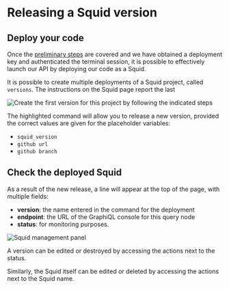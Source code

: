 # Releasing a Squid version

## Deploy your code

Once the [preliminary steps](obtaining-a-deployment-key.md) are covered and we have obtained a deployment key and authenticated the terminal session, it is possible to effectively launch our API by deploying our code as a Squid.

It is possible to create multiple deployments of a Squid project, called `versions`. The instructions on the Squid page report the last&#x20;

![Create the first version for this project by following the indicated steps](</img/.gitbook/assets/SquidSaas-full_release.png>)

The highlighted command will allow you to release a new version, provided the correct values are given for the placeholder variables:

* `squid_version`
* `github url`
* `github branch`

## Check the deployed Squid

As a result of the new release, a line will appear at the top of the page, with multiple fields:

* **version**: the name entered in the command for the deployment
* **endpoint**: the URL of the GraphiQL console for this query node
* **status**: for monitoring purposes.

![Squid management panel](/img/.gitbook/assets/SquidSaas.png)

A version can be edited or destroyed by accessing the actions next to the status.

Similarly, the Squid itself can be edited or deleted by accessing the actions next to the Squid name.
